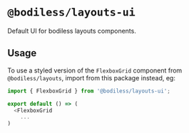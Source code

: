 # `@bodiless/layouts-ui`

Default UI for bodiless layouts components.

## Usage

To use a styled version of the `FlexboxGrid` component from `@bodiless/layouts`,
import from this package instead, eg:

```js
import { FlexboxGrid } from '@bodiless/layouts-ui';

export default () => (
  <FlexboxGrid
    ...
)
```
